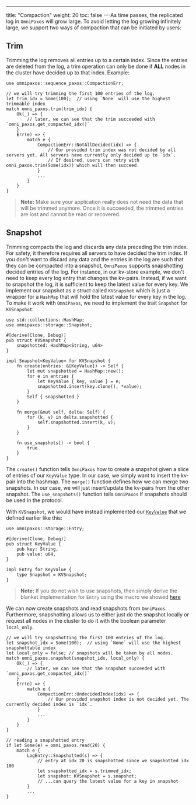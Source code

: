 ---
title: "Compaction"
weight: 20
toc: false
---As time passes, the replicated log in `OmniPaxos` will grow large. To avoid letting the log growing infinitely large, we support two ways of compaction that can be initiated by users:

## Trim
Trimming the log removes all entries up to a certain index. Since the entries are deleted from the log, a trim operation can only be done if **ALL** nodes in the cluster have decided up to that index. Example:

```rust,edition2018,no_run,noplaypen
use omnipaxos::sequence_paxos::CompactionErr;

// we will try trimming the first 100 entries of the log.
let trim_idx = Some(100);  // using `None` will use the highest trimmable index
match omni_paxos.trim(trim_idx) {
    Ok(_) => {
        // later, we can see that the trim succeeded with `omni_paxos.get_compacted_idx()`
    }
    Err(e) => {
        match e {
            CompactionErr::NotAllDecided(idx) => {
                // Our provided trim index was not decided by all servers yet. All servers have currently only decided up to `idx`.
                // If desired, users can retry with omni_paxos.trim(Some(idx)) which will then succeed.
            }
            ...
        }
    }
}
``` 

> **Note:** Make sure your application really does not need the data that will be trimmed anymore. Once it is succeeded, the trimmed entries are lost and cannot be read or recovered.

## Snapshot
Trimming compacts the log and discards any data preceding the trim index. For safety, it therefore requires all servers to have decided the trim index. If you don't want to discard any data and the entries in the log are such that they can be compacted into a snapshot, `OmniPaxos` supports snapshotting decided entries of the log. For instance, in our kv-store example, we don't need to keep every log entry that changes the kv-pairs. Instead, if we want to snapshot the log, it is sufficient to keep the latest value for every key. We implement our snapshot as a struct called `KVSnapshot` which is just a wrapper for a `HashMap` that will hold the latest value for every key in the log. To make it work with `OmniPaxos`, we need to implement the trait `Snapshot` for `KVSnapshot`:

```rust,edition2018,no_run,noplaypen
use std::collections::HashMap;
use omnipaxos::storage::Snapshot;

#[derive(Clone, Debug)]
pub struct KVSnapshot {
    snapshotted: HashMap<String, u64>
}

impl Snapshot<KeyValue> for KVSnapshot {
    fn create(entries: &[KeyValue]) -> Self {
        let mut snapshotted = HashMap::new();
        for e in entries {
            let KeyValue { key, value } = e;
            snapshotted.insert(key.clone(), *value);
        }
        Self { snapshotted }
    }

    fn merge(&mut self, delta: Self) {
        for (k, v) in delta.snapshotted {
            self.snapshotted.insert(k, v);
        }
    }

    fn use_snapshots() -> bool {
        true
    }
}
``` 

The ``create()`` function tells `OmniPaxos` how to create a snapshot given a slice of entries of our `KeyValue` type. In our case, we simply want to insert the kv-pair into the hashmap. The `merge()` function defines how we can merge two snapshots. In our case, we will just insert/update the kv-pairs from the other snapshot. The `use_snapshots()` function tells `OmniPaxos` if snapshots should be used in the protocol. 

With ``KVSnapshot``, we would have instead implemented our [`KeyValue`](../index.md) that we defined earlier like this:
```rust,edition2018,no_run,noplaypen
use omnipaxos::storage::Entry;

#[derive(Clone, Debug)]
pub struct KeyValue {
    pub key: String,
    pub value: u64,
}

impl Entry for KeyValue {
    type Snapshot = KVSnapshot;
}
```

> **Note:** If you do not wish to use snapshots, then simply derive the blanket implementation for `Entry` using the macro we showed [here](../index.md)

We can now create snapshots and read snapshots from `OmniPaxos`. Furthermore, snapshotting allows us to either just do the snapshot locally or request all nodes in the cluster to do it with the boolean parameter `local_only`.
```rust,edition2018,no_run,noplaypen
// we will try snapshotting the first 100 entries of the log.
let snapshot_idx = Some(100);  // using `None` will use the highest snapshottable index
let local_only = false; // snapshots will be taken by all nodes.
match omni_paxos.snapshot(snapshot_idx, local_only) {
    Ok(_) => {
        // later, we can see that the snapshot succeeded with `omni_paxos.get_compacted_idx()`
    }
    Err(e) => {
        match e {
            CompactionErr::UndecidedIndex(idx) => {
                // Our provided snapshot index is not decided yet. The currently decided index is `idx`.
            }
            ...
        }
    }
}

// reading a snapshotted entry
if let Some(e) = omni_paxos.read(20) {
    match e {
        LogEntry::Snapshotted(s) => {
            // entry at idx 20 is snapshotted since we snapshotted idx 100
            let snapshotted_idx = s.trimmed_idx;
            let snapshot: KVSnapshot = s.snapshot;
            // ...can query the latest value for a key in snapshot
        }
        ...
}
```


